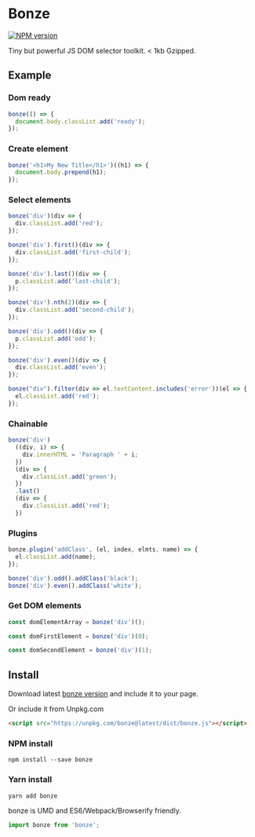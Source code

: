 # Bonze

[![NPM version](https://badge.fury.io/js/bonze.svg)](http://badge.fury.io/js/bonze)

Tiny but powerful JS DOM selector toolkit. < 1kb Gzipped.

## Example

### Dom ready

```javascript
bonze(() => {
  document.body.classList.add('ready');
});
```

### Create element

```javascript
bonze('<h1>My New Title</h1>')((h1) => {
  document.body.prepend(h1);
});
```

### Select elements

```javascript
bonze('div')(div => {
  div.classList.add('red');
});

bonze('div').first()(div => {
  div.classList.add('first-child');
});

bonze('div').last()(div => {
  p.classList.add('last-child');
});

bonze('div').nth(2)(div => {
  div.classList.add('second-child');
});

bonze('div').odd()(div => {
  p.classList.add('odd');
});

bonze('div').even()(div => {
  div.classList.add('even');
});

bonze("div").filter(div => el.textContent.includes('error'))(el => {
  el.classList.add('red');
});

```

### Chainable

```javascript
bonze('div')
  ((div, i) => {
    div.innerHTML = 'Paragraph ' + i;
  })
  (div => {
    div.classList.add('green');
  })
  .last()
  (div => {
    div.classList.add('red');
  })
```

### Plugins

```javascript
bonze.plugin('addClass', (el, index, elmts, name) => {
  el.classList.add(name);
});

bonze('div').odd().addClass('black');
bonze('div').even().addClass('white');
```

### Get DOM elements

```javascript
const domElementArray = bonze('div')();

const domFirstElement = bonze('div')(0);

const domSecondElement = bonze('div')(1);
```

## Install

Download latest [bonze version](https://github.com/jaysalvat/bonze/archive/master.zip) and include it to your page.

Or include it from Unpkg.com

```html
<script src="https://unpkg.com/bonze@latest/dist/bonze.js"></script>
```

### NPM install

    npm install --save bonze

### Yarn install

    yarn add bonze

bonze is UMD and ES6/Webpack/Browserify friendly.

```javascript
import bonze from 'bonze';
```
